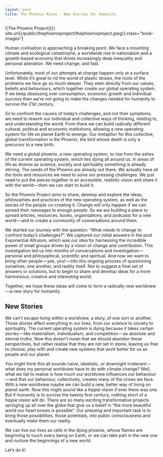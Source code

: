 ```yaml
---
layout: post 
title: The Phoenix Rises - New Stories for Humanity 
---
```


![The Phoenix Project]({{ site.url}}/public/thephoenixproject/thephoenixproject.jpeg){:class="book-images"}

Human civilisation is approaching a breaking point. We face a mounting climate and ecological catastrophe, a worldwide rise in nationalism and a growth-based economy that drives increasingly deep inequality and personal alienation. We need change, and fast.

Unfortunately, most of our attempts at change happen only at a surface level. While it’s great to rid the world of plastic straws, the roots of the problems we face go so much deeper. They stem directly from our values, beliefs and behaviours, which together create our global operating system. If we keep obsessing over consumption, economic growth and individual success then we’re not going to make the changes needed for humanity to survive the 21st century.

So to confront the causes of today’s challenges, and not their symptoms, we need to rework our individual and collective ways of thinking, relating to, and understanding the world. From there we can build radically different cultural, political and economic institutions, allowing a new operating system for life on planet Earth to emerge. Our metaphor for this collective, global transformation is the Phoenix, the bird whose death is only a precursor to a new birth.

We need a global phoenix, a new operating system, to rise from the ashes of the current operating system, which lies dying all around us. In areas of life as diverse as science, society and spirituality something is already stirring. The seeds of the Phoenix are already out there. We actually have all the tools and resources we need to solve our pressing challenges. We just need to put the pieces together in an accessible, realistic vision and share it with the world — then we can start to build it.

So the Phoenix Project aims to share, develop and explore the ideas, philosophies and practices of the new operating system, as well as the stories of the people co-creating it. Change will only happen if we can spread their messages to enough people. So we are building a place to spread articles, resources, books, organisations, and podcasts for a new world — and to create a community of conversations around them.

We started our journey with the question: “What needs to change to confront today’s challenges?”. We captured our initial answers in the post Exponential Altruism, which was our idea for harnessing the incredible power of small groups driven by a vision of change and contribution. This investigation led us into months of conversations and investigation — personal and philosophical, scientific and spiritual. And now we want to bring other people — yes, you! — into this ongoing process of questioning ourselves, one another, and reality itself. Not to suggest a final set of answers or solutions, but to begin to share and develop ideas for a more harmonious, creative and interesting world.

Together, we hope these ideas will come to form a radically new worldview — a new story for humanity.

## New Stories
We can’t escape living within a worldview, a story, of one sort or another. Those stories affect everything in our lives, from our science to society to spirituality. The current operating system is dying because it takes certain stories — like materialism, individualism, and competition — as absolute and eternal truths. Now this doesn’t mean that we should abandon these perspectives, but rather realise that they are not set in stone, leaving us free to choose, play with and create new systems that work better for us as people and our planet.

You might think this all sounds naive, idealistic, or downright irrelevant — what does my personal worldview have to do with climate change? Well, what we fail to realise is how much our worldview influences our behaviour — and that our behaviour, collectively, creates many of the crises we face. With a new worldview maybe we can build a new, better way of living on planet earth. Now this might sound like a hippie vision if ever there was one. But if humanity is to survive the twenty first century, nothing short of a hippie vision will do. There are so many exciting transformative projects springing up all over the globe that give us a belief in “the more beautiful world our heart knows is possible”. Our pressing and important task is to bring those possibilities, those potentials, into public consciousness and eventually make them our reality.

We can live our lives as cells in the dying phoenix, whose flames are beginning to touch every being on Earth, or we can take part in the new one and nurture the beginnings of a new world.

Let’s do it!

